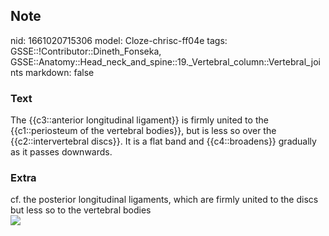 ## Note
nid: 1661020715306
model: Cloze-chrisc-ff04e
tags: GSSE::!Contributor::Dineth_Fonseka, GSSE::Anatomy::Head_neck_and_spine::19._Vertebral_column::Vertebral_joints
markdown: false

### Text
<div>
  The {{c3::anterior longitudinal ligament}} is firmly united to
  the {{c1::periosteum of the vertebral bodies}}, but is less so
  over the {{c2::intervertebral discs}}. It is a flat band and
  {{c4::broadens}} gradually as it passes downwards.
</div>

### Extra
<div>
  cf. the posterior longitudinal ligaments, which are firmly united
  to the discs but less so to the vertebral bodies
</div><img src=
"paste-280c3f3a164566013e32324497be9ca430a480fb.jpg">
